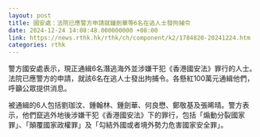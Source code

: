 ```yaml
---
layout: post
title: 國安處：法院已應警方申請就鍾劍華等6名在逃人士發拘捕令
date: 2024-12-24 14:08:48.000000000 +08:00
link: https://news.rthk.hk/rthk/ch/component/k2/1784820-20241224.htm
categories: rthk
---
```


警方國安處表示，現正通緝6名潛逃海外並涉嫌干犯《香港國安法》罪行的人士。法院已應警方的申請，就該6名在逃人士發出拘捕令。各懸紅100萬元通緝他們，呼籲公眾提供消息。

被通緝的6人包括劉珈汶、鍾翰林、鍾劍華、何良懋、鄭敬基及張晞晴。警方表示，他們竄逃外地後涉嫌干犯《香港國安法》下的罪行，包括「煽動分裂國家罪」、「顛覆國家政權罪」及「勾結外國或者境外勢力危害國家安全罪」。
